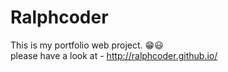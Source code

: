 # Ralphcoder
This is my portfolio web project. 😁😃</br>
please have a look at - http://ralphcoder.github.io/
